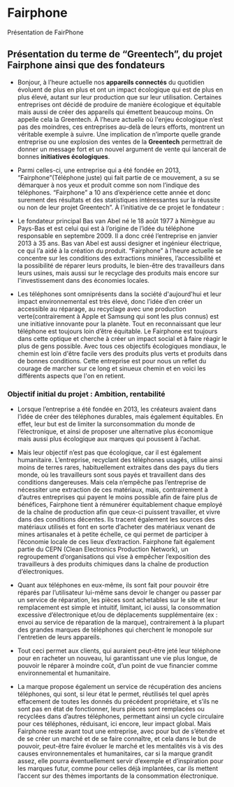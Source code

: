 # Fairphone
Présentation de FairPhone

## Présentation du terme de “Greentech”, du projet Fairphone ainsi que des fondateurs

- Bonjour, à l’heure actuelle nos **appareils connectés** du quotidien évoluent de plus en plus et ont un impact écologique qui est de plus en plus élevé, autant sur leur production que sur leur utilisation. Certaines entreprises ont décidé de produire de manière écologique et équitable mais aussi de créer des appareils qui émettent beaucoup moins. On appelle cela la Greentech. À l’heure actuelle où l'enjeu écologique n’est pas des moindres, ces entreprises au-delà de leurs efforts, montrent un véritable exemple à suivre. Une implication de n’importe quelle grande entreprise ou une explosion des ventes de la **Greentech** permettrait de donner un message fort et un nouvel argument de vente qui lancerait de bonnes **initiatives écologiques**.

- Parmi celles-ci, une entreprise qui a été fondée en 2013, “Fairphone”(Téléphone juste) qui fait partie de ce mouvement, a su se démarquer à nos yeux et produit comme son nom l’indique des téléphones. “Fairphone” a 10 ans d’expérience cette année et donc surement des résultats et des statistiques intéressantes sur la réussite ou non de leur projet Greentech”. À l’initiative de ce projet le fondateur :
- Le fondateur principal Bas van Abel né le 18 août 1977 à Nimègue au Pays-Bas et est celui qui est à l’origine de l’idée du téléphone responsable en septembre 2009. Il a donc créé l’entreprise en janvier 2013 à 35 ans. Bas van Abel est aussi designer et ingénieur électrique, ce qui l’a aidé à la création du produit. “Fairphone” à l’heure actuelle se concentre sur les conditions des extractions minières, l’accessibilité et la possibilité de réparer leurs produits, le bien-être des travailleurs dans leurs usines, mais aussi sur le recyclage des produits mais encore sur l'investissement dans des économies locales. 

- Les téléphones sont omniprésents dans la société d'aujourd'hui et leur impact environnemental est très élevé, donc l’idée d’en créer un accessible au réparage, au recyclage avec une production verte(contrairement à Apple et Samsung qui sont les plus connus) est une initiative innovante pour la planète. Tout en reconnaissant que leur  téléphone est toujours loin d’être équitable. Le Fairphone est toujours dans cette optique et cherche à créer un impact social et à faire réagir le plus de gens possible. Avec tous ces objectifs écologiques mondiaux, le chemin est loin d'être facile vers des produits plus verts et produits dans de bonnes conditions. Cette entreprise est pour nous un reflet du courage de marcher sur ce long et sinueux chemin et en voici les différents aspects que l'on en retient.

       

### Objectif initial du projet : Ambition, rentabilité

	


- Lorsque l’entreprise a été fondée en 2013, les créateurs avaient dans l’idée de créer des téléphones durables, mais également équitables. En effet, leur but est de limiter la surconsommation du monde de l’électronique, et ainsi de proposer une alternative plus économique mais aussi plus écologique aux marques qui poussent à l’achat.

- Mais leur objectif n’est pas que écologique, car il est également humanitaire. L’entreprise, recyclant des téléphones usagés, utilise ainsi moins de terres rares, habituellement extraites dans des pays du tiers monde, où les travailleurs sont sous payés et travaillent dans des conditions dangereuses. Mais cela n’empêche pas l’entreprise de nécessiter une extraction de ces matériaux, mais, contrairement à d’autres entreprises qui payent le moins possible afin de faire plus de bénéfices, Fairphone tient à rémunérer équitablement chaque employé de la chaîne de production afin que ceux-ci puissent travailler, et vivre dans des conditions décentes. Ils tracent également les sources des matériaux utilisés et font en sorte d’acheter des matériaux venant de mines artisanales et à petite échelle, ce qui permet de participer à l’économie locale de ces lieux d’extraction. Fairphone fait également partie du CEPN (Clean Electronics Production Network), un regroupement d’organisations qui vise à empêcher l’exposition des travailleurs à des produits chimiques dans la chaîne de production d’électroniques.
- Quant aux téléphones en eux-même, ils sont fait pour pouvoir être réparés par l’utilisateur lui-même sans devoir le changer ou passer par un service de réparation, les pièces sont achetables sur le site et leur remplacement est simple et intuitif, limitant, ici aussi, la consommation excessive d’électronique et/ou de déplacements supplémentaire (ex : envoi au service de réparation de la marque), contrairement à la plupart des grandes marques de téléphones qui cherchent le monopole sur l'entretien de leurs appareils. 
- Tout ceci permet aux clients, qui auraient peut-être jeté leur téléphone pour en racheter un nouveau, lui garantissant une vie plus longue, de pouvoir le réparer à moindre coût, d’un point de vue financier comme environnemental et humanitaire.
- La marque propose également un service de récupération des anciens téléphones, qui sont, si leur état le permet, réutilisés tel quel après effacement de toutes les donnés du précédent propriétaire, et s’ils ne sont pas en état de fonctionner, leurs pièces sont remplacées ou recyclées dans d’autres téléphones, permettant ainsi un cycle circulaire pour ces téléphones, réduisant, ici encore, leur impact global.
Mais Fairphone reste avant tout une entreprise, avec pour but de s’étendre et de se créer un marché et de se faire connaître, et cela dans le but de pouvoir, peut-être faire évoluer le marché et les mentalités vis à vis des causes environnementales et humanitaires, car si la marque grandit assez, elle pourra éventuellement servir d’exemple et d’inspiration pour les marques futur, comme pour celles déjà implantées, car ils mettent l’accent sur des thèmes importants de la consommation électronique.
